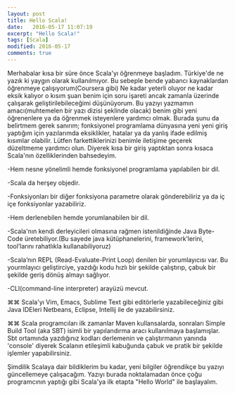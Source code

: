 ```yaml
---
layout: post
title: Hello Scala!
date:   2016-05-17 11:07:19
excerpt: "Hello Scala!"
tags: [Scala]
modified: 2016-05-17
comments: true
---
```


Merhabalar kısa bir süre önce Scala'yı öğrenmeye başladım. Türkiye'de ne yazık ki yaygın olarak kullanılmıyor. Bu sebeple bende yabancı kaynaklardan öğrenmeye çalışıyorum(Coursera gibi) Ne kadar yeterli oluyor ne kadar eksik kalıyor o kısım şuan benim için soru işareti ancak zamanla üzerinde çalışarak geliştirilebileceğimi düşünüyorum. Bu yazıyı yazmamın amacı(muhtemelen bir yazı dizisi şeklinde olacak) benim gibi yeni öğrenenlere ya da öğrenmek isteyenlere yardımcı olmak. Burada şunu da belirtmem gerek sanırım; fonksiyonel programlama dünyasına yeni yeni giriş  yaptığım için yazılarımda eksiklikler, hatalar ya da yanlış ifade edilmiş kısımlar olabilir. Lütfen farkettiklerinizi benimle iletişime geçerek düzeltmeme yardımcı olun. Diyerek kısa bir giriş yaptıktan sonra kısaca Scala'nın özelliklerinden bahsedeyim. 

-Hem nesne yönelimli hemde fonksiyonel programlama yapılabilen bir dil.

-Scala da herşey objedir.

-Fonksiyonları bir diğer fonksiyona parametre olarak gönderebiliriz ya da iç içe fonksiyonlar yazabiliriz.

-Hem derlenebilen hemde yorumlanabilen bir dil. 

-Scala'nın kendi derleyicileri olmasına rağmen istenildiğinde Java Byte-Code üretebiliyor.(Bu sayede java kütüphanelerini, framework’lerini, tool’larını rahatlıkla kullanabiliyoruz)

-Scala’nın REPL (Read-Evaluate-Print Loop) denilen bir yorumlayıcısı var.  Bu yourmlayıcı  geliştirciye, yazdığı kodu hızlı bir şekilde çalıştırıp, çabuk bir şekilde geriş dönüş almayı sağlıyor.

-CLI(command-line interpreter) arayüzü mevcut.

⌘⌘ Scala'yı Vim, Emacs, Sublime Text gibi editörlerle yazabileceğiniz gibi Java IDEleri Netbeans, Eclipse, Intellij ile de yazabilirsiniz. 

⌘⌘ Scala programcıları ilk zamanlar Maven kullansalarda, sonraları Simple Build Tool (aka SBT) isimli bir yapılandırma aracı kullanılmaya başlamışlar. Sbt ortamında yazdığınız kodları derlemenin ve çalıştırmanın yanında 'console' diyerek Scalanın etileşimli kabuğunda çabuk ve pratik bir şekilde işlemler yapabilirsiniz.

Şimdilik Scalaya dair bildiklerim bu kadar, yeni bilgiler öğrendikçe bu yazıyı güncellemeye çalışacağım. Yazıyı burada noktalamadan önce çoğu programcının yaptığı gibi Scala'ya ilk etapta "Hello World" ile başlayalım.

<script src="http://gist.github.com/GlcEbru/884d2cd3e2758d10b6697f7be256b59a.js"></script>


